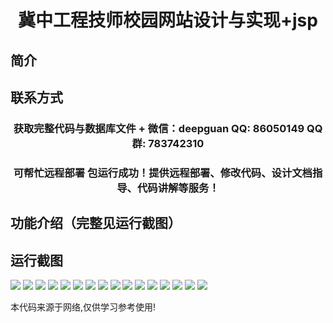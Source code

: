 <p><h1 align="center">冀中工程技师校园网站设计与实现+jsp</h1></p>

## 简介

## 联系方式
<p><h3 align="center">获取完整代码与数据库文件 + 微信：deepguan QQ: 86050149 QQ群: 783742310</h3></p>
<p><h3 align="center">可帮忙远程部署 包运行成功！提供远程部署、修改代码、设计文档指导、代码讲解等服务！</h3></p>

## 功能介绍（完整见运行截图）

## 运行截图
![](https://bs-1329754181.cos.ap-shanghai.myqcloud.com/ssm/JizhongProjectTechnicianCampusWebsite/img/001.jpg)
![](https://bs-1329754181.cos.ap-shanghai.myqcloud.com/ssm/JizhongProjectTechnicianCampusWebsite/img/002.jpg)
![](https://bs-1329754181.cos.ap-shanghai.myqcloud.com/ssm/JizhongProjectTechnicianCampusWebsite/img/003.jpg)
![](https://bs-1329754181.cos.ap-shanghai.myqcloud.com/ssm/JizhongProjectTechnicianCampusWebsite/img/004.jpg)
![](https://bs-1329754181.cos.ap-shanghai.myqcloud.com/ssm/JizhongProjectTechnicianCampusWebsite/img/005.jpg)
![](https://bs-1329754181.cos.ap-shanghai.myqcloud.com/ssm/JizhongProjectTechnicianCampusWebsite/img/006.jpg)
![](https://bs-1329754181.cos.ap-shanghai.myqcloud.com/ssm/JizhongProjectTechnicianCampusWebsite/img/007.jpg)
![](https://bs-1329754181.cos.ap-shanghai.myqcloud.com/ssm/JizhongProjectTechnicianCampusWebsite/img/008.jpg)
![](https://bs-1329754181.cos.ap-shanghai.myqcloud.com/ssm/JizhongProjectTechnicianCampusWebsite/img/009.jpg)
![](https://bs-1329754181.cos.ap-shanghai.myqcloud.com/ssm/JizhongProjectTechnicianCampusWebsite/img/010.jpg)
![](https://bs-1329754181.cos.ap-shanghai.myqcloud.com/ssm/JizhongProjectTechnicianCampusWebsite/img/011.jpg)
![](https://bs-1329754181.cos.ap-shanghai.myqcloud.com/ssm/JizhongProjectTechnicianCampusWebsite/img/012.jpg)
![](https://bs-1329754181.cos.ap-shanghai.myqcloud.com/ssm/JizhongProjectTechnicianCampusWebsite/img/013.jpg)
![](https://bs-1329754181.cos.ap-shanghai.myqcloud.com/ssm/JizhongProjectTechnicianCampusWebsite/img/014.jpg)
![](https://bs-1329754181.cos.ap-shanghai.myqcloud.com/ssm/JizhongProjectTechnicianCampusWebsite/img/015.jpg)
![](https://bs-1329754181.cos.ap-shanghai.myqcloud.com/ssm/JizhongProjectTechnicianCampusWebsite/img/016.jpg)

<p>本代码来源于网络,仅供学习参考使用!</p>
